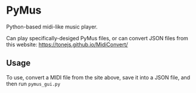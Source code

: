# PyMus
Python-based midi-like music player.

Can play specifically-desiged PyMus files, or can convert JSON files from this website: https://tonejs.github.io/MidiConvert/

## Usage
To use, convert a MIDI file from the site above, save it into a JSON file, and then run `pymus_gui.py`
